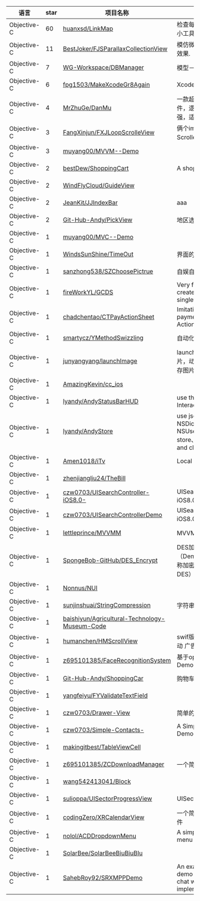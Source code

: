 语言|star|项目名称|描述
---|---|---|---
Objective-C|60|[huanxsd/LinkMap](https://github.com/huanxsd/LinkMap)|检查每个类占用空间大小工具
Objective-C|11|[BestJoker/FJSParallaxCollectionView](https://github.com/BestJoker/FJSParallaxCollectionView)|模仿微博电影的视觉差效果.
Objective-C|7|[WG-Workspace/DBManager](https://github.com/WG-Workspace/DBManager)|模型－数据库转换工具 
Objective-C|6|[fpg1503/MakeXcodeGr8Again](https://github.com/fpg1503/MakeXcodeGr8Again)|Xcode + Plugins = :blue_heart:
Objective-C|4|[MrZhuGe/DanMu](https://github.com/MrZhuGe/DanMu)|一款超简单的弹幕组件，逻辑简单，定制性强，适用于任何场景...
Objective-C|3|[FangXinjun/FXJLoopScrolleView](https://github.com/FangXinjun/FXJLoopScrolleView)|俩个imageView实现ScrolleView无线循环
Objective-C|3|[muyang00/MVVM--Demo](https://github.com/muyang00/MVVM--Demo)| 
Objective-C|2|[bestDew/ShoppingCart](https://github.com/bestDew/ShoppingCart)|A shopping Cart demo
Objective-C|2|[WindFlyCloud/GuideView](https://github.com/WindFlyCloud/GuideView)| 
Objective-C|2|[JeanKit/JJIndexBar](https://github.com/JeanKit/JJIndexBar)|aaa
Objective-C|2|[Git-Hub-Andy/PickView](https://github.com/Git-Hub-Andy/PickView)|地区选择器
Objective-C|1|[muyang00/MVC--Demo](https://github.com/muyang00/MVC--Demo)| 
Objective-C|1|[WindsSunShine/TimeOut](https://github.com/WindsSunShine/TimeOut)|界面的超时判断
Objective-C|1|[sanzhong538/SZChoosePictrue](https://github.com/sanzhong538/SZChoosePictrue)|自娱自乐的小游戏
Objective-C|1|[fireWorkYL/GCDS](https://github.com/fireWorkYL/GCDS)|Very fast and safe create shared singleton
Objective-C|1|[chadchentao/CTPayActionSheet](https://github.com/chadchentao/CTPayActionSheet)|Imitation AliPay payment method ActionSheet
Objective-C|1|[smartycz/YMethodSwizzling](https://github.com/smartycz/YMethodSwizzling)|自动化埋点！！！
Objective-C|1|[junyangyang/launchImage](https://github.com/junyangyang/launchImage)|launchImage启动图片，动态加载广告，缓存图片
Objective-C|1|[AmazingKevin/cc_ios](https://github.com/AmazingKevin/cc_ios)| 
Objective-C|1|[lyandy/AndyStatusBarHUD](https://github.com/lyandy/AndyStatusBarHUD)|use the StatusBar to Interactive easily
Objective-C|1|[lyandy/AndyStore](https://github.com/lyandy/AndyStore)|use json、NSDictionary and NSUserDefaults to store、read、delete and clear data easily
Objective-C|1|[Amen1018/iTv](https://github.com/Amen1018/iTv)|Local content platform
Objective-C|1|[zhenjiangliu24/TheBill](https://github.com/zhenjiangliu24/TheBill)| 
Objective-C|1|[czw0703/UISearchController-iOS8.0-](https://github.com/czw0703/UISearchController-iOS8.0-)|UISearchController iOS8.0之前的创建
Objective-C|1|[czw0703/UISearchControllerDemo](https://github.com/czw0703/UISearchControllerDemo)|UISearchController iOS8.0之后的创建
Objective-C|1|[lettleprince/MVVMM](https://github.com/lettleprince/MVVMM)|MVVMM模式的例子
Objective-C|1|[SpongeBob-GitHub/DES_Encrypt](https://github.com/SpongeBob-GitHub/DES_Encrypt)|DES加密&解密（Demo）！核心为对称加密算法（AES、DES）－－ECB & CBC
Objective-C|1|[Nonnus/NUI](https://github.com/Nonnus/NUI)| 
Objective-C|1|[sunjinshuai/StringCompression](https://github.com/sunjinshuai/StringCompression)|字符串压缩
Objective-C|1|[baishiyun/Agricultural-Technology-Museum-Code](https://github.com/baishiyun/Agricultural-Technology-Museum-Code)| 
Objective-C|1|[humanchen/HMScrollView](https://github.com/humanchen/HMScrollView)|swif版 无限循环轮播/滚动 广告 视图
Objective-C|1|[z695101385/FaceRecognitionSystem](https://github.com/z695101385/FaceRecognitionSystem)|基于opencv的人脸识别Demo
Objective-C|1|[Git-Hub-Andy/ShoppingCar](https://github.com/Git-Hub-Andy/ShoppingCar)|购物车（多商家）
Objective-C|1|[yangfeiyu/FYValidateTextField](https://github.com/yangfeiyu/FYValidateTextField)| 
Objective-C|1|[czw0703/Drawer-View](https://github.com/czw0703/Drawer-View)|简单的抽屉视图Demo
Objective-C|1|[czw0703/Simple-Contacts-](https://github.com/czw0703/Simple-Contacts-)|A Simple Contacts Demo
Objective-C|1|[makingitbest/TableViewCell](https://github.com/makingitbest/TableViewCell)| 
Objective-C|1|[z695101385/ZCDownloadManager](https://github.com/z695101385/ZCDownloadManager)|一个简单的OC下载类
Objective-C|1|[wang542413041/Block](https://github.com/wang542413041/Block)| 
Objective-C|1|[sulioppa/UISectorProgressView](https://github.com/sulioppa/UISectorProgressView)|UISectorProgressView
Objective-C|1|[codingZero/XRCalendarView](https://github.com/codingZero/XRCalendarView)|一个简单的日历选择控件
Objective-C|1|[nolol/ACDDropdownMenu](https://github.com/nolol/ACDDropdownMenu)|A simple dropdown menu in navigation.
Objective-C|1|[SolarBee/SolarBeeBiuBiuBIu](https://github.com/SolarBee/SolarBeeBiuBiuBIu)| 
Objective-C|1|[SahebRoy92/SRXMPPDemo](https://github.com/SahebRoy92/SRXMPPDemo)|An example of XMPP demo one-to-one chat with all features implemented
